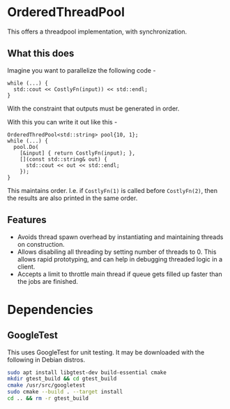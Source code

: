 # OrderedThreadPool

This offers a threadpool implementation, with synchronization.

## What this does
Imagine you want to parallelize the following code -

```
while (...) {
  std::cout << CostlyFn(input)) << std::endl;
}
```

With the constraint that outputs must be generated in order.

With this you can write it out like this -

```
OrderedThredPool<std::string> pool{10, 1};
while (...) {
  pool.Do(
    [&input] { return CostlyFn(input); },
    [](const std::string& out) {
      std::cout << out << std::endl;
    });
}
```
This maintains order. I.e. if `CostlyFn(1)` is called before `CostlyFn(2)`, then the results are also printed in the same order.

## Features

* Avoids thread spawn overhead by instantiating and maintaining threads on construction.
* Allows disabiling all threading by setting number of threads to 0. This allows rapid prototyping, and can help in debugging threaded logic in a client.
* Accepts a limit to throttle main thread if queue gets filled up faster than the jobs are finished.

# Dependencies

## GoogleTest

This uses GoogleTest for unit testing. It may be downloaded with the following in Debian distros.

```bash
sudo apt install libgtest-dev build-essential cmake
mkdir gtest_build && cd gtest_build
cmake /usr/src/googletest
sudo cmake --build . --target install
cd .. && rm -r gtest_build
```
